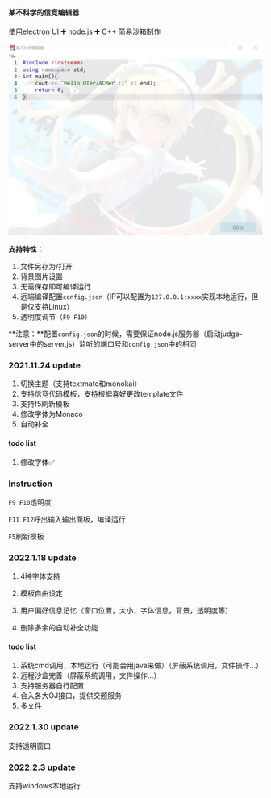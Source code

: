 #### 某不科学的信竞编辑器

使用electron UI ➕ node.js ➕ C++ 简易沙箱制作

<img src ="image/1.jpg">

**支持特性：**

1. 文件另存为/打开
2. 背景图片设置
3. 无需保存即可编译运行
4. 远端编译配置`config.json`（IP可以配置为`127.0.0.1:xxxx`实现本地运行，但是仅支持Linux）
5. 透明度调节（`F9 F10`）

**注意：**配置`config.json`的时候，需要保证node.js服务器（启动judge-server中的server.js）监听的端口号和`config.json`中的相同

### 2021.11.24 update

1. 切换主题（支持textmate和monokai）
2. 支持信竞代码模板，支持根据喜好更改template文件
3. 支持f5刷新模板
4. 修改字体为Monaco
5. 自动补全

#### todo list

1. 修改字体✅

### Instruction

`F9 F10`透明度

`F11 F12`呼出输入输出面板，编译运行

`F5`刷新模板

### 2022.1.18 update

1. 4种字体支持

2. 模板自由设定
3. 用户偏好信息记忆（窗口位置，大小，字体信息，背景，透明度等）
4. 删除多余的自动补全功能

#### todo list

1. 系统cmd调用，本地运行（可能会用java来做）（屏蔽系统调用，文件操作...）
2. 远程沙盒完善（屏蔽系统调用，文件操作...）
3. 支持服务器自行配置
4. 合入各大OJ接口，提供交题服务
5. 多文件

### 2022.1.30 update

支持透明窗口

### 2022.2.3 update

支持windows本地运行
